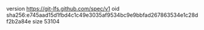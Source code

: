 version https://git-lfs.github.com/spec/v1
oid sha256:e745aad15d1fbd4c1c49e3035af9534bc9e9bbfad267863534e1c28df2b2a84e
size 53104
